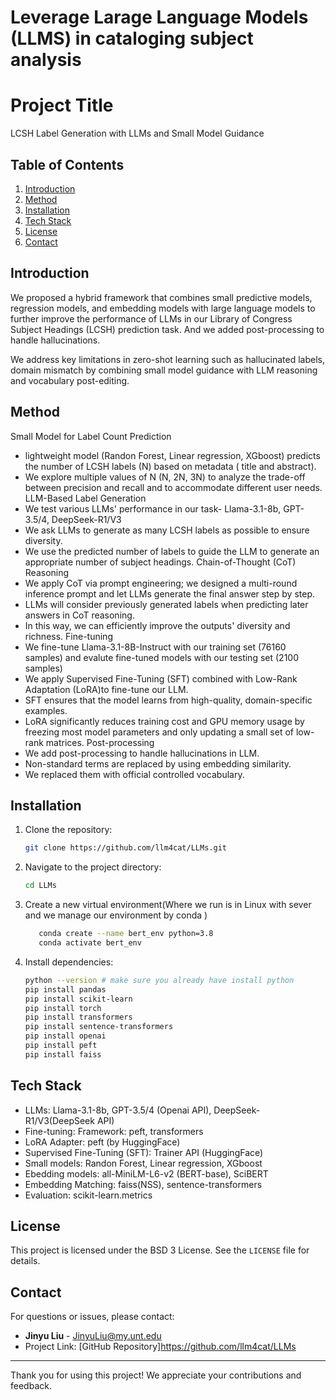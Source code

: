 # Leverage Larage Language Models (LLMS) in cataloging subject analysis
# Project Title
LCSH Label Generation with LLMs and Small Model Guidance
## Table of Contents
1. [Introduction](#introduction)
2. [Method](#Method)
3. [Installation](#installation)
4. [Tech Stack](#tech-stack)
5. [License](#license)
6. [Contact](#contact)

## Introduction

We proposed a hybrid framework that combines small predictive models, regression models, and embedding models with large language models to further improve the performance of LLMs in our  Library of Congress Subject Headings (LCSH) prediction task. And we added post-processing to handle hallucinations.

We address key limitations in zero-shot learning such as hallucinated labels, domain mismatch by combining small model guidance with LLM reasoning and vocabulary post-editing.


## Method
Small Model for Label Count Prediction
- lightweight model (Randon Forest, Linear regression, XGboost) predicts the number of LCSH labels (N) based on metadata ( title and abstract).
- We explore multiple values of N (N, 2N, 3N) to analyze the trade-off between precision and recall and to accommodate different user needs.
LLM-Based Label Generation
- We test various LLMs' performance in our task- Llama-3.1-8b, GPT-3.5/4, DeepSeek-R1/V3
- We ask LLMs to generate as many LCSH labels as possible to ensure diversity.
- We use the predicted number of labels to guide the LLM to generate an appropriate number of subject headings.
Chain-of-Thought (CoT) Reasoning
- We apply CoT via prompt engineering; we designed a multi-round inference prompt and let LLMs generate the final answer step by step.
- LLMs will consider previously generated labels when predicting later answers in CoT reasoning.
- In this way, we can efficiently improve the outputs' diversity and richness.
Fine-tuning
- We fine-tune Llama-3.1-8B-Instruct with our training set (76160 samples) and evalute fine-tuned models with our testing set (2100 samples)
- We apply Supervised Fine-Tuning (SFT) combined with Low-Rank Adaptation (LoRA)to fine-tune our LLM.
- SFT ensures that the model learns from high-quality, domain-specific examples.
- LoRA significantly reduces training cost and GPU memory usage by freezing most model parameters and only updating a small set of low-rank matrices.
Post-processing
- We add post-processing to handle hallucinations in LLM.
- Non-standard terms are replaced by using embedding similarity.
- We replaced them with official controlled vocabulary.
## Installation
1. Clone the repository:
   ```bash
   git clone https://github.com/llm4cat/LLMs.git
   ```

2. Navigate to the project directory:
   ```bash
   cd LLMs
    ```
3. Create a new virtual environment(Where we run is in Linux with sever and we manage our environment by conda )
   ```bash
      conda create --name bert_env python=3.8
      conda activate bert_env
    ```

4. Install dependencies:
   ```bash
   python --version # make sure you already have install python
   pip install pandas  
   pip install scikit-learn
   pip install torch
   pip install transformers 
   pip install sentence-transformers
   pip install openai
   pip install peft
   pip install faiss
   ```
## Tech Stack
- LLMs: Llama-3.1-8b, GPT-3.5/4 (Openai API), DeepSeek-R1/V3(DeepSeek API)
- Fine-tuning: Framework: peft, transformers
- LoRA Adapter: peft (by HuggingFace)
- Supervised Fine-Tuning (SFT): Trainer API (HuggingFace)
- Small models: Randon Forest, Linear regression, XGboost
- Ebedding models: all-MiniLM-L6-v2 (BERT-base), SciBERT
- Embedding Matching: faiss(NSS), sentence-transformers
- Evaluation: scikit-learn.metrics

  
   
   



## License
This project is licensed under the BSD 3 License. See the `LICENSE` file for details.

## Contact
For questions or issues, please contact:
- **Jinyu Liu** - JinyuLiu@my.unt.edu
- Project Link: [GitHub Repository]https://github.com/llm4cat/LLMs

---

Thank you for using this project! We appreciate your contributions and feedback.